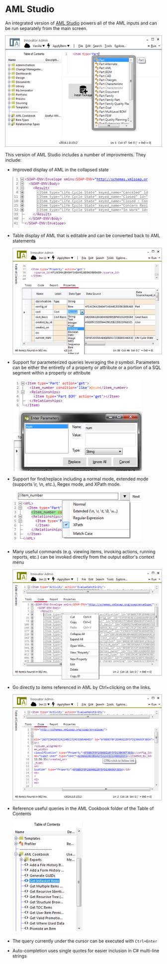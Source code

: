 # AML Studio

An integrated version of [AML Studio](http://amlstudio.codeplex.com) 
powers all of the AML inputs and can be run separately from the main 
screen.

![AML Studio](aml-studio.png)

This version of AML Studio includes a number of improvments.  They include:

- Improved display of AML in the collapsed state
  
  ![Collapsed AML](aml-studio-tree.png)

- Table display of AML that is editable and can be converted back to AML statements
  
  ![Editing a table](aml-studio-table-edit.png)

- Support for parameterized queries leveraging the `@` symbol. Parameters can be 
  either the entiretly of a property or attribute or a portion of a SQL segment
  within a property or attribute

  ![Parameter substitutions](aml-studio-param.png)

- Support for find/replace including a normal mode, extended mode (supports \r, \n, 
  etc.), Regex mode, and XPath mode.

  ![Find/replace](aml-studio-find-replace.png)

- Many useful commands (e.g. viewing items, invoking actions, running reports, etc.) 
  can be invoked directly from the output editor's context menu
  
  ![Context menu](aml-studio-context-menu.png)
  
- Go directly to items referenced in AML by Ctrl+clicking on the links.
  
  ![Links](aml-studio-links.png)
  
- Reference useful queries in the AML Cookbook folder of the Table of Contents
  
  ![Cookbook](aml-studio-cookbook.png)
  
- The query currently under the cursor can be executed with `Ctrl+Enter`
- Auto-completion uses single quotes for easier inclusion in C# multi-line strings